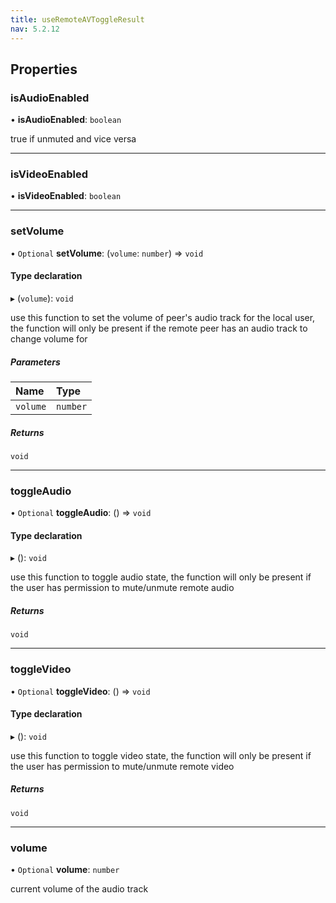 ```yaml
---
title: useRemoteAVToggleResult
nav: 5.2.12
---
```


## Properties

### isAudioEnabled

• **isAudioEnabled**: `boolean`

true if unmuted and vice versa

___

### isVideoEnabled

• **isVideoEnabled**: `boolean`

___

### setVolume

• `Optional` **setVolume**: (`volume`: `number`) => `void`

#### Type declaration

▸ (`volume`): `void`

use this function to set the volume of peer's audio track for the local user, the function will
only be present if the remote peer has an audio track to change volume for

##### Parameters

| Name | Type |
| :------ | :------ |
| `volume` | `number` |

##### Returns

`void`

___

### toggleAudio

• `Optional` **toggleAudio**: () => `void`

#### Type declaration

▸ (): `void`

use this function to toggle audio state, the function will only be present if the user
has permission to mute/unmute remote audio

##### Returns

`void`

___

### toggleVideo

• `Optional` **toggleVideo**: () => `void`

#### Type declaration

▸ (): `void`

use this function to toggle video state, the function will only be present if the user
has permission to mute/unmute remote video

##### Returns

`void`

___

### volume

• `Optional` **volume**: `number`

current volume of the audio track
